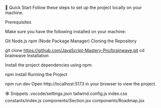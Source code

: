 🤸 Quick Start
Follow these steps to set up the project locally on your machine.

Prerequisites

Make sure you have the following installed on your machine:

Git
Node.js
npm (Node Package Manager)
Cloning the Repository

git clone https://github.com/JavaScript-Mastery-Pro/brainwave.git
cd brainwave
Installation

Install the project dependencies using npm:

npm install
Running the Project

npm run dev
Open http://localhost:5173 in your browser to view the project.

🕸️ Snippets
.vscode/settings.json
tailwind.config.js
index.css
constants/index.js
components/Section.jsx
components/Roadmap.jsx
